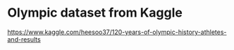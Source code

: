 # Olympic dataset from Kaggle

https://www.kaggle.com/heesoo37/120-years-of-olympic-history-athletes-and-results
